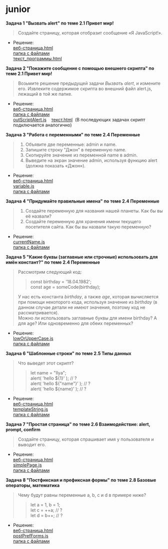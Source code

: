 # junior

**Задача 1 "Вызвать alert" по теме 2.1 Привет мир!**
<br>
 >Создайте страницу, которая отобразит сообщение «Я JavaScript!».<br>
* Решение: 
<br>[веб-страница.html](https://mayskiychai.github.io/junior/task1/call_alert.html)
<br>[папка с файлами](https://github.com/mayskiychai/junior/tree/main/task1)
<br>[текст_программы.html](https://github.com/mayskiychai/junior/blob/main/task1/call_alert.html)

**Задача 2 "Покажите сообщение с помощью внешнего скрипта" по теме 2.1 Привет мир!**
<br>
>Возьмите решение предыдущей задачи *Вызвать alert*, и измените его. Извлеките содержимое скрипта во внешний файл alert.js, лежащий в той же папке.<br>
* Решение: 
<br>[веб-страница.html](https://mayskiychai.github.io/junior/task2/index.html)
<br>[папка с файлами](https://github.com/mayskiychai/junior/tree/main/task2)
<br>[outScriptAlert.js](https://github.com/mayskiychai/junior/blob/main/task2/outScriptAlert.js) &nbsp;&nbsp; [текст.html](https://github.com/mayskiychai/junior/blob/main/task2/index.html) &nbsp;(В последующих задачах скрипт подключается аналогично)

**Задача 3 "Работа с переменными" по теме 2.4 Переменные**
<br>
>1. Объявите две переменные: admin и name.
>2. Запишите строку "Джон" в переменную name.
>3. Скопируйте значение из переменной name в admin.
>4. Выведите на экран значение admin, используя функцию alert (должна показать «Джон»).<br>
* Решение: 
<br>[веб-страница.html](https://mayskiychai.github.io/junior/task3/index.html)
<br>[variable.js](https://github.com/mayskiychai/junior/blob/main/task3/variable.js)
<br>[папка с файлами](https://github.com/mayskiychai/junior/tree/main/task3)

**Задача 4 "Придумайте правильные имена" по теме 2.4 Переменные**
<br>
>1. Создайте переменную для названия нашей планеты. Как бы вы её назвали?
>2. Создайте переменную для хранения имени текущего посетителя сайта. Как бы вы назвали такую переменную?<br>
* Решение: 
<br>[currentName.js](https://github.com/mayskiychai/junior/blob/main/task4/correctName.js)
<br>[папка с файлами](https://github.com/mayskiychai/junior/tree/main/task4)

**Задача 5 "Какие буквы (заглавные или строчные) использовать для имён констант?" по теме 2.4 Переменные**
<br>
>Рассмотрим следующий код:
> >const birthday = '18.04.1982';<br>
> >const age = someCode(birthday);
>
>У нас есть константа *birthday*, а также *age*, которая вычисляется при помощи некоторого кода, используя значение из *birthday* (в данном случае детали не имеют значения, поэтому код не рассматривается). <br>
>Можно ли использовать заглавные буквы для имени birthday? А для age? Или одновременно для обеих переменных?<br>
* Решение: 
<br>[lowOrUpperCase.js](https://github.com/mayskiychai/junior/blob/main/task5/lowOrUpperCase.js)
<br>[папка с файлами](https://github.com/mayskiychai/junior/tree/main/task5) 

**Задача 6 "Шаблонные строки" по теме 2.5 Типы данных**
<br>
>Что выведет этот скрипт?
>>let name = "Ilya";<br>
>>alert( 'hello ${1}' ); // ?<br>
>>alert( 'hello ${"name"}' ); // ?<br>
>>alert( 'hello ${name}' ); // ?<br>
* Решение: 
<br>[веб-страница.html](https://mayskiychai.github.io/junior/task6/index.html)
<br>[templateString.js](https://github.com/mayskiychai/junior/blob/main/task6/templateString.js)
<br>[папка с файлами](https://github.com/mayskiychai/junior/tree/main/task6)

**Задача 7 "Простая страница" по теме 2.6 Взаимодействие: alert, prompt, confirm**
<br>
>Создайте страницу, которая спрашивает имя у пользователя и выводит его.<br>
* Решение: 
<br>[веб-страница.html](https://mayskiychai.github.io/junior/task7/index.html)
<br>[simplePage.js](https://github.com/mayskiychai/junior/blob/main/task7/simplePage.js)
<br>[папка с файлами](https://github.com/mayskiychai/junior/tree/main/task7)

**Задача 8 "Постфиксная и префиксная формы" по теме 2.8 Базовые операторы, математика**
<br>
>Чему будут равны переменные a, b, c и d в примере ниже?<br>
>>let a = 1, b = 1;<br>
>>let c = ++a; // ?<br>
>>let d = b++; // ?<br>
* Решение: 
<br>[веб-страница.html](https://mayskiychai.github.io/junior/task8/index.html)
<br>[postPrefForms.js](https://github.com/mayskiychai/junior/blob/main/task8/postPrefForms.js)
<br>[папка с файлами](https://github.com/mayskiychai/junior/tree/main/task8)
